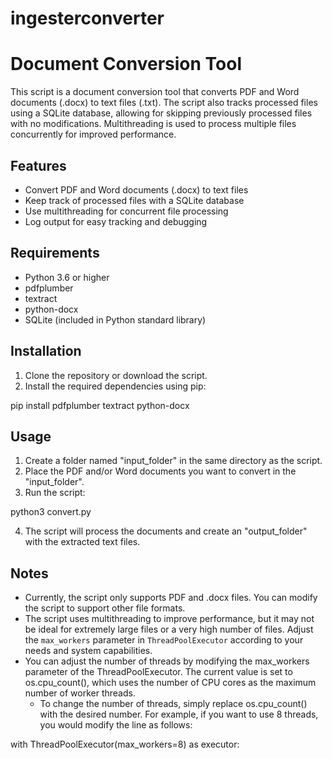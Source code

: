 # ingesterconverter
 
# Document Conversion Tool

This script is a document conversion tool that converts PDF and Word documents (.docx) to text files (.txt). The script also tracks processed files using a SQLite database, allowing for skipping previously processed files with no modifications. Multithreading is used to process multiple files concurrently for improved performance.

## Features

- Convert PDF and Word documents (.docx) to text files
- Keep track of processed files with a SQLite database
- Use multithreading for concurrent file processing
- Log output for easy tracking and debugging

## Requirements
- Python 3.6 or higher
- pdfplumber
- textract
- python-docx
- SQLite (included in Python standard library)

## Installation

1. Clone the repository or download the script.
2. Install the required dependencies using pip:

pip install pdfplumber textract python-docx

## Usage

1. Create a folder named "input_folder" in the same directory as the script.
2. Place the PDF and/or Word documents you want to convert in the "input_folder".
3. Run the script:

python3 convert.py

4. The script will process the documents and create an "output_folder" with the extracted text files.

## Notes

- Currently, the script only supports PDF and .docx files. You can modify the script to support other file formats.
- The script uses multithreading to improve performance, but it may not be ideal for extremely large files or a very high number of files. Adjust the `max_workers` parameter in `ThreadPoolExecutor` according to your needs and system capabilities.
- You can adjust the number of threads by modifying the max_workers parameter of the ThreadPoolExecutor. The current value is set to os.cpu_count(), which uses the number of CPU cores as the maximum number of worker threads.
    - To change the number of threads, simply replace os.cpu_count() with the desired number. For example, if you want to use 8 threads, you would modify the line as follows:

with ThreadPoolExecutor(max_workers=8) as executor:
